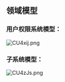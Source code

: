 ## 领域模型

### 用户权限系统模型：
![CU4xij.png](https://s1.ax1x.com/2018/05/07/CU4xij.png)


### 子系统模型：
![CU4zJs.png](https://s1.ax1x.com/2018/05/07/CU4zJs.png)
